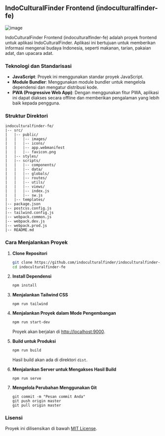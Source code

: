 ## IndoCulturalFinder Frontend (indoculturalfinder-fe)

![image](https://github.com/indoculturalfinder/indoculturalfinder-fe/assets/112412781/463c935b-d0e9-4bae-8b9b-e2829440441a)


IndoCulturalFinder Frontend (indoculturalfinder-fe) adalah proyek frontend untuk aplikasi IndoCulturalFinder. Aplikasi ini bertujuan untuk memberikan informasi mengenai budaya Indonesia, seperti makanan, tarian, pakaian adat, dan upacara adat.

### Teknologi dan Standarisasi

- **JavaScript**: Proyek ini menggunakan standar proyek JavaScript.
- **Module Bundler**: Menggunakan module bundler untuk mengelola dependensi dan mengatur distribusi kode.
- **PWA (Progressive Web App)**: Dengan menggunakan fitur PWA, aplikasi ini dapat diakses secara offline dan memberikan pengalaman yang lebih baik kepada pengguna.

### Struktur Direktori

```
indoculturalfinder-fe/
|-- src/
|   |-- public/
|   |   |-- images/
|   |   |-- icons/
|   |   |-- app.webmanifest
|   |   |-- favicon.png
|   |-- styles/
|   |-- scripts/
|   |   |-- components/
|   |   |-- data/
|   |   |-- globals/
|   |   |-- routes/
|   |   |-- utils/
|   |   |-- views/
|   |   |-- index.js
|   |   |-- sw.js
|   |-- templates/
|-- package.json
|-- postcss.config.js
|-- tailwind.config.js
|-- webpack.common.js
|-- webpack.dev.js
|-- webpack.prod.js
|-- README.md
```

### Cara Menjalankan Proyek

1. **Clone Repositori**

   ```bash
   git clone https://github.com/indoculturalfinder/indoculturalfinder-fe.git
   cd indoculturalfinder-fe
   ```

2. **Install Dependensi**

   ```bash
   npm install
   ```

3. **Menjalankan Tailwind CSS**
   ```
   npm run tailwind
   ```

4. **Menjalankan Proyek dalam Mode Pengembangan**

   ```bash
   npm run start-dev
   ```

   Proyek akan berjalan di [http://localhost:9000](http://localhost:9000).

5. **Build untuk Produksi**

   ```bash
   npm run build
   ```

   Hasil build akan ada di direktori `dist`.

5. **Menjalankan Server untuk Mengakses Hasil Build**
   ```
   npm run serve
   ```

8. **Mengelola Perubahan Menggunakan Git**
   ```
   git commit -m "Pesan commit Anda"
   git push origin master
   git pull origin master
   ```

### Lisensi

Proyek ini dilisensikan di bawah [MIT License](./LICENSE).
